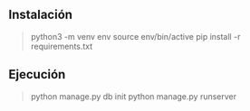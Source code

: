 ## Instalación

> python3 -m venv env
> source env/bin/active
> pip install -r requirements.txt

## Ejecución

> python manage.py db init
> python manage.py runserver

